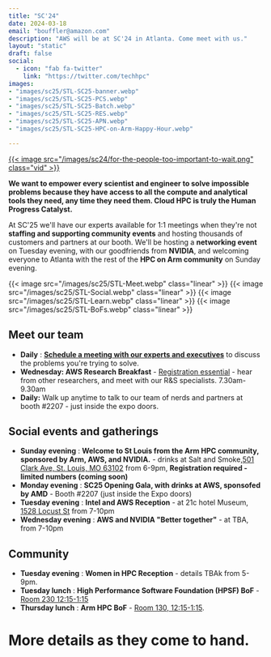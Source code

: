```yaml
---
title: "SC'24"
date: 2024-03-18
email: "bouffler@amazon.com"
description: "AWS will be at SC'24 in Atlanta. Come meet with us."
layout: "static"
draft: false
social:
  - icon: "fab fa-twitter"
    link: "https://twitter.com/techhpc"
images:
- "images/sc25/STL-SC25-banner.webp"
- "images/sc25/STL-SC25-PCS.webp"
- "images/sc25/STL-SC25-Batch.webp"
- "images/sc25/STL-SC25-RES.webp"
- "images/sc25/STL-SC25-APN.webp"
- "images/sc25/STL-SC25-HPC-on-Arm-Happy-Hour.webp"

---
```


<style>
.iconcenter {
  float:center !important;
  width:180px;
  padding: 0px;
  }
.iconmap {
  width:240px;
  padding: 0px;
  }
</style>

<style>
.vid {
  float:right !important;
  width:350px;
  padding: 0px;
}
.leftbanner {
  float:left !important;
  width:20%;
   padding: 10px;
}
.rightbanner {
  float:right !important;
  width:20%;
  padding: 10px;
}
.linear {
  width:20%;
  padding: 5px;
}
</style>

<a target="intro" href="https://youtu.be/vbM_HTUvIAU">{{< image src="/images/sc24/for-the-people-too-important-to-wait.png" class="vid" >}}</a>

**We want to empower every scientist and engineer to solve impossible problems because they have access to all the compute and analytical tools they need, any time they need them. Cloud HPC is truly the Human Progress Catalyst.**

At SC'25 we'll have our experts available for 1:1 meetings when they're not **staffing and supporting community events** and hosting thousands of customers and partners at our booth. We'll be hosting a **networking event** on Tuesday evening, with our goodfriends from **NVIDIA**, and welcoming everyone to Atlanta with the rest of the **HPC on Arm community** on Sunday evening.

{{< image src="/images/sc25/STL-Meet.webp" class="linear" >}}
{{< image src="/images/sc25/STL-Social.webp" class="linear" >}}
{{< image src="/images/sc25/STL-Learn.webp" class="linear" >}}
{{< image src="/images/sc25/STL-BoFs.webp" class="linear" >}}


## Meet our team
* **Daily** : **[Schedule a meeting with our experts and executives](https://awscustomerprograms.jifflenow.com/external-request/supercomputing2025/meeting-request?token=d8f0ae97ccd432b09f44)** to discuss the problems you're trying to solve.
* **Wednesday: AWS Research Breakfast** - [Registration essential](https://aws-research-breakfast-sc25.splashthat.com/) - hear from other researchers, and meet with our R&S specialists. 7.30am-9.30am
* **Daily:** Walk up anytime to talk to our team of nerds and  partners at booth #2207 - just inside the expo doors.

## Social events and gatherings

* **Sunday evening** : **Welcome to St Louis from the Arm HPC community, sponsored by Arm, AWS, and NVIDIA.** - drinks at Salt and Smoke,[501 Clark Ave, St. Louis, MO 63102](https://maps.app.goo.gl/dHSC4RXj95XiC4kz7) from 6-9pm, **Registration required - limited numbers (coming soon)**
* **Monday evening** : **SC25 Opening Gala, with drinks at AWS, sponsofed by AMD** - Booth #2207 (just inside the Expo doors)
* **Tuesday evening** : **Intel and AWS Reception** - at 21c hotel Museum, [1528 Locust St](https://maps.app.goo.gl/XsNAtQa9m4Nmn1i5A) from 7-10pm
* **Wednesday evening** : **AWS and NVIDIA "Better together"** - at TBA, from 7-10pm

## Community

* **Tuesday evening** : **Women in HPC Reception** - details TBAk from 5-9pm.
* **Tuesday lunch** : **High Performance Software Foundation (HPSF) BoF** - [Room 230 12:15-1:15](https://sc25.conference-program.com/presentation/?id=bof249&sess=sess421)
* **Thursday lunch** : **Arm HPC BoF** - [Room 130, 12:15-1:15](https://sc25.conference-program.com/presentation/?id=bof182&sess=sess479).

# More details as they come to hand.


